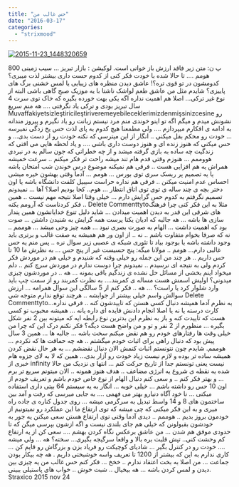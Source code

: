```yaml
---
title: "حس غالب من"
date: "2016-03-17"
categories: 
  - "strixmood"
---
```


[![2015-11-23_1448320659](http://localhost/wp-content/uploads/2016/03/2015-11-23_1448320659-300x300.jpg)](http://localhost/wp-content/uploads/2016/03/2015-11-23_1448320659.jpg)

پ ن: متن زیر فاقد ارزش باز خوانی است. لوکیشن : بازار تبریز ... سیب زمینی 800 هومم .... تا حالا شده با خودت فکر کنی از کدوم حست داری بیشتر لذت میبری؟ کدومشون در تو قوی تره؟! عاشق دیدن منظره های زیبایی یا لمس خشنی برگ های پاییزی؟ شایدم مثل من عاشق طعم لواشک ناشتا با یه موزیک صبح گاهی باشی البته از نوع غیر ترکی... اصلا هم اهمیت نداره اگه یکی بهت خورده بگیره که خاک توی سرت 4 سال تبریز بودی و ترکی یاد نگرفتی .... هه منم سریع Muvaffakiyetsizleştiricileştiriveremeyebileceklerimizdenmişsinizcesine رو نشونش میدم و میگم اگه تو اینو خوندی منم مرد نیستم زبانت رو یاد نگیرم و پیروز مندانه به ادامه ی افکارم میپردازم .... ولی مطمعنا هیچ کدوم به پای لذت حس یخ زدگی نمیرسه ... خودت رو محکم بقل میکنی .. انگار از این میترسی که نکنه خودت رو از دست بدی... و حس میکنی که هنوز زنده ای و هنوز دوست داری باشی .... و یاد لحظه هایی می افتی که زندگیت چه ساده به بازی گرفته میشد و از چه خطراتی که جون سالم به در نبردی هووممم ... هنوزم وقتی قدم هام تند میشه راحت تر فکر میکنم .. سرعت خمیشه همراش یه هم افزایی هست .. فرقی هم نمیکنه موضوع درس خوندن شب امتحان باشه یا یه تصمیم پر ریسک سری توی بورس ... هومم ... آدما وقتی بهشون خیره میشی احساس عدم امنیت میکنن .. فرقی هم نداره حراست سیبیل کلفت دانشگاه باشه یا اون دختر بچه ی چند ساله ی توی توی اتاق انتظار ... هوم.. کجا بودیم اصلا؟ آها ... نمیدونم تصمیم نگرفتم به کدوم حس گرایش دارم ... خیلی وقتا اصلا نتیجه مهم نیست .. همین فکر کردناست که آرومم یکنه .. Delete Commenttytoمثلا به این فکر کنی چرا فرهنگ های شرقی این قدر به دیدن اهمیت میدادن ... شاید دلیل تنوع خدایانشون همین پندار سازی ها باشه ... هه جالبه که ادیان یکتا پرست همه گرایش به شنیدن داشتن ... صوت بود که اهمیت داشت ... الهام به صورت بصری نبود ... همه چیز وحی میشد ... هوممم .. نه که صرفا بخوام متفاوت باشم .. نه .. از اون ور هم همیشه یه صفت غالب و برتری باید وجود داشته باشه یا بوجود بیاد تا تئوری شبکه ی عصبی زیر سوال نره .. پس منم یه حس غالبی دارم... هومم .. مولانا میگه: پنج حسیست غیر از پنج حس ... به نظرش ما 10 تا حس داریم .. هر چند من این جمله رو خیلی وقته که شنیدم و خیلی هم در موردش فکر کردم ولی به نتیجه ای نرسیدم .. نمیدونم چرا دوست ندارم در موردش سرچ کنم .. دلم میخواد اینم بخشی از مسائل حل نشده ی زندگیم باقی بمونه ... هه .. در موردشون چیزی میدونی؟ اولیش اسمش هست مساله ی کمربند.... به نظرت کمربند رو از سمت چپ باید وارد شلوار کرد یا راست؟ ... هه .. فکر کنم از 5 سالگی این سوال همرامه ... ارزش سوالش واسم خیلی بیشتر از جوابشه .. هرچند توقع ندارم متوجه شی Delete Commenttyto...به نظرم آدما همیشه دنبال کسی هستن که تاییدشون کنه .. فرقی نداره کارت درسته یا نه یا اصلا انجام دادنش فایده ای داره یانه ... همیشه محبوب تو کسی هست که تاییدت کنه و باز به نظرم این بدترین نوع رابطه ایه که میتونه بین 2 نفر شکل بگیره ... منظورم از 2 نفر و تو و من واضح هست دیگه؟ فکر نکنم درک این که چرا من خیلی وقت ها رفتارهای خودم رو هم نقض میکنم سخت باشه ... جالبه ها ... همین 3 سال پیش بود که دنبال راهی برای اثبات خودم میگشتم .. هه چه حماقت ها که نکردم ... هوممم. شایدم چون نتونستم اثبات کنمش الان دنبال نقضشم ... به هر حال نقض کردن همیشه ساده تر بوده و لازم نیست زیاد خودت رو آزار بدی... همین که لا به لای جزوه هام خبری از infinity نیست یعنی تونستم جدا از تاریخ حرکت کنم ... انتها ی نزدیک من حالا شده یه نقطه ی شروع یه انرژی مضاعف .. هدف هنوز همونه .. الان میتونم سریع تر برم ... و بهتر فکر کنم .. و سعی کنم دنبال الهام از نوع خاص خودم باشم و تعریف خودم از اون 10 حس رو داشته باشم ... خیلی خوبه ... انگار به یه سیستم 64 بیتی داری استفاده میکنی ... نا خود آگاه دنیارو بهتر می فهمی .... به جایی میرسی که رفت و آمد بین ساختمون های 8 و 14 واسط تبدیل به سرگرمی میشه ... روی جدول کناره ی جاده راه میری و به این فکر میکنی که چی میشه که توی ارتفاع ما این عملکرد رو نمیتونیم از خودمون بروز بدیم .. هوممم .. دیدی آدما وقتی توی ارتفاع هستن سعی میکنن یه جور به خودشون بقبولونن که خیلی هم جای بلندی نیست و اگه ازشون بپرسی میگن که تا حدودی موفق هم شدن ... من عاشق برعکس نگاه کردن بهشم .... سعی کن از یه ارتفاع کم وحشت کنی.. تپش قلبت بره بالا و واقعا سرگیجه بگیری... سخته؟ هه ... ولی میشه .... خودت رو در کنترل بگیر ... شادیای کوچیکت رو فریاد بزن و بزرگاش رو قایم کن ... کاری ندارم به این که بیشتر از 1200 تا تعریف واسه خوشبختی داریم . هه چه بیکار بودن جماعت ... من اصلا به بخت اعتقاد ندارم .. خخخ ... فکر کنم حس غالب من یه چیزی بین دیدن و لمس کردن باشه ... هه بیخیال .. شبت خوش .. خواب های پاستیلی ببینی. Straxico 2015 nov 24
